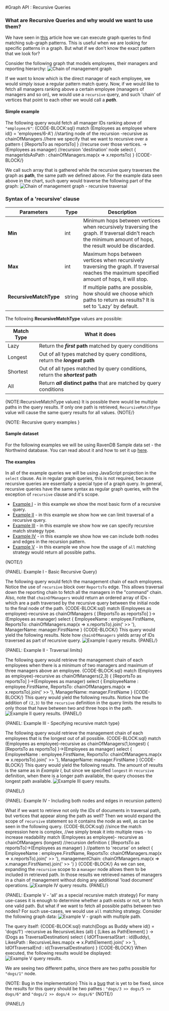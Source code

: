 ﻿#Graph API : Recursive Queries

### What are Recursive Queries and why would we want to use them?
We have seen in [this](#) article how we can execute graph queries to find matching sub-graph patterns. This is useful when we are looking for specific patterns in a graph.
But what if we don't know the exact pattern that we look for?

Consider the following graph that models employees, their managers and reporting hierarchy:
![Chain of management graph](images/ChainOfManagementGraph.png)


If we want to know which is the direct manager of each employee, we would simply issue a regular pattern match query. 
Now, if we would like to fetch all managers ranking above a certain employee (managers of managers and so on), 
we would use a ```recursive``` query, and such 'chain' of vertices that point to each other we would call a _**path**_.

#### Simple example
The following query would fetch all manager IDs ranking above of ```"employee/6"```:
{CODE-BLOCK:sql}
match (Employees as employee where id() = 'employees/6-A') //starting node of the recursion
    -recursive as chainOfManagers //here we specify that we want to recursive over a pattern
        { [ReportsTo as reportsTo] } //recurse over those vertices. 
            ->(Employees as manager) //recursion 'destination' node
select { managerIdsAsPath : chainOfManagers.map(x => x.reportsTo) }
{CODE-BLOCK/}

We call such array that is gathered while the recursive query traverses the graph as **path**, the same path we defined above. 
For the example data seen above in the chart, such query would traverse the following part of the graph:
![Chain of management graph - recursive traversal](images/ChainOfManagementGraph_recursive_traversal.png)

### Syntax of a 'recursive' clause

| Parameters | Type | Description |
| ------------- | ------------- | ----- |
| **Min** | int | Minimum hops between vertices when recursively traversing the graph. If traversal didn't reach the minimum amount of hops, the result would be discarded. |
| **Max** | int | Maximum hops between vertices when recursively traversing the graph. If traversal reaches the maximum specified amount of hops, it will stop. |
| **RecursiveMatchType** | string | If multiple paths are possible, how should we choose which paths to return as results? It is set to 'Lazy' by default. |

The following **RecursiveMatchType** values are possible:

| Match Type | What it does |
| ---------- | ------------ |
| Lazy | Return the **_first_ path** matched by query conditions |
| Longest | Out of all types matched by query conditions, return the **_longest_ path** |
| Shortest | Out of all types matched by query conditions, return the **_shortest_ path** |
| All | Return **_all_ distinct paths** that are matched by query conditions |

{NOTE:RecursiveMatchType values}
It is possible there would be multiple paths in the query results. If only one path is retrieved, ```RecursiveMatchType``` value will cause the same query results for all values.
{NOTE/}

{NOTE: Recursive query examples }

#### Sample dataset
For the following examples we will be using RavenDB Sample data set - the Northwind database. You can read about it and how to set it up [here](../../../studio/database/tasks/create-sample-data).

#### The examples
In all of the example queries we will be using JavaScript projection in the ```select``` clause. As in regular graph queries, this is not required, because recursive queries are essentially a special type of a graph query.
In general, recursive queries have the same syntax as regular graph queries, with the exception of ```recursive``` clause and it's scope.

  * [Example I](../../../indexes/querying/graph/graph-recursive#example-i---basic-recursive-query) - in this example we show the most basic form of a recursive query.
  * [Example II](../../../indexes/querying/graph/graph-recursive#example-ii---traversal-limits) - in this example we show how we can limit traversal of a recursive query.
  * [Example III](../../../indexes/querying/graph/graph-recursive#example-iii---specifying-recursive-match-type) - in this example we show how we can specify recursive match strategy type.
  * [Example IV](../../../indexes/querying/graph/graph-recursive#example-iv---including-both-nodes-and-edges-in-recursion-pattern) - in this example we show how we can include both nodes and edges in the recursion pattern.
  * [Example V](../../../indexes/querying/graph/graph-recursive#example-v---) - in this example we show how the usage of ```all``` matching strategy would return all possible paths.
  
{NOTE/}


{PANEL: Example I - Basic Recursive Query}

The following query would fetch the management chain of each employees. Notice the use of ```recursive``` block over ```ReportsTo``` edge. This allows traversal down the reporting chain to fetch all the managers in the "command" chain. 
Also, note that ```chainOfManagers``` would return an ordered array of IDs - which are a path traversed by the recursive query between the initial node to the final node of the path.
{CODE-BLOCK:sql}
match (Employees as employee)-recursive as chainOfManagers { [ReportsTo as reportsTo] }->(Employees as manager)
select 
{
    EmployeeName : employee.FirstName, 
    ReportsTo: chainOfManagers.map(x => x.reportsTo).join(' >> '), 
    ManagerName: manager.FirstName
}
{CODE-BLOCK/}
This query would yield the following results.  Note how ```chainOfManagers``` yields array of IDs traversed as part of recursive query.
![Example I query results.](images/recursive_query_results_1.png)
{PANEL/}

{PANEL: Example II - Traversal limits}

The following query would retrieve the management chain of each employees when there is a minimum of two managers and maximum of three managers above an employee.
{CODE-BLOCK:sql}
match (Employees as employee)-recursive as chainOfManagers(2,3) { [ReportsTo as reportsTo] }->(Employees as manager)
select 
{
    EmployeeName : employee.FirstName, 
    ReportsTo: chainOfManagers.map(x => x.reportsTo).join(' >> '), 
    ManagerName: manager.FirstName
}
{CODE-BLOCK/}
This query would yield the following results.  Notice how the addition of ```(2,3)``` to the ```recursive``` definition in the query limits the results to only those that have between two and three hops in the path.
![Example II query results.](images/recursive_query_results_2.png)
{PANEL/}


{PANEL: Example III - Specifying recursive match type}

The following query would retrieve the management chain of each employees that is the longest out of all possible.
{CODE-BLOCK:sql}
match (Employees as employee)-recursive as chainOfManagers(1,longest) { [ReportsTo as reportsTo] }->(Employees as manager)
select 
{
    EmployeeName : employee.FirstName, 
    ReportsTo: chainOfManagers.map(x => x.reportsTo).join(' >> '), 
    ManagerName: manager.FirstName
}
{CODE-BLOCK/}
This query would yield the following results. The amount of results is the same as in _Example I_, but since we specified ```longest``` in ```recursive``` definition, when there is a longer path available, the query chooses the longest path available.
![Example III query results.](images/recursive_query_results_3.png)

{PANEL/}

{PANEL: Example IV - Including both nodes and edges in recursion pattern}

What if we want to retrieve not only the _IDs_ of documents in traversal path, but vertices that appear along the path as well? Then we would expand the scope of ```recursive``` statement so it contains the node as well, as can be seen in the following query.
{CODE-BLOCK:sql}
//since the match expression here is complex, 
//we simply break it into multiple rows - to increase readability
match (Employees as employee)-
        recursive as chainOfManagers (longest) //recursion definition
                { [ReportsTo as reportsTo]->(Employees as manager) } //pattern to 'recurse' on
select 
{
    EmployeeName : employee.FirstName, 
    ReportsTo: chainOfManagers.map(x => x.reportsTo).join(' >> '), 
    managementChain: chainOfManagers.map(x => x.manager.FirstName).join(' >> ')
}
{CODE-BLOCK/}
As we can see, expanding the ```recursive``` scope to a ```manager``` node allows them to be included in retrieved path. In those results we retrieved names of managers in a chain of management without doing any additional 'load document' operations.
![Example IV query results.](images/recursive_query_results_4.png)
{PANEL/}

{PANEL: Example V - 'all' as a special recursive match strategy}
For many use-cases it is enough to determine whether a path exists or not, or to fetch one valid path. But what if we want to fetch all possible paths between two nodes?
For such use-cases, we would use ```all``` matching strategy.
Consider the following graph data:
![Example V - graph with multiple path.](images/MultiplePossibleTraversalPaths.png)

The query itself:
{CODE-BLOCK:sql}
match(Dogs as Buddy where id() = 'dogs/1') 
    -recursive as RecursiveLikes (all) 
        { [Likes as PathElement] } -> 
            (Dogs as TraversalDestination)
select 
{
    IdOfTraversalStart : id(Buddy), 
    LikesPath : RecursiveLikes.map(x => x.PathElement).join(' >> '), 
    IdOfTraversalEnd : id(TraversalDestination)
}
{CODE-BLOCK/}
When executed, the following results would be displayed:
![Example V query results.](images/recursive_query_results_5.png)

We are seeing two different paths, since there are two paths possible for ```"dogs/1"``` node.

{NOTE: Bug in the implementation}
This is a [bug](http://issues.hibernatingrhinos.com/issue/RavenDB-12263) that is yet to be fixed, since the results for this query should be two pathes : ```"dogs/3 >> dogs/5 >> dogs/6"``` and ```"dogs/2 >> dogs/4 >> dogs/6"```
{NOTE/}

{PANEL/}
